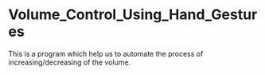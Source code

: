 # Volume_Control_Using_Hand_Gestures
This is a program which help us to automate the process of increasing/decreasing of the volume.

